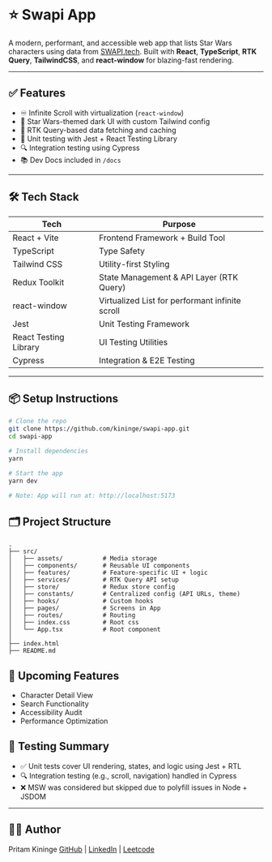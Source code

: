 # ⭐ Swapi App

A modern, performant, and accessible web app that lists Star Wars characters using data from [SWAPI.tech](https://swapi.tech/).
Built with **React**, **TypeScript**, **RTK Query**, **TailwindCSS**, and **react-window** for blazing-fast rendering.

---

## ✅ Features

* ♾️ Infinite Scroll with virtualization (`react-window`)
* 🎨 Star Wars-themed dark UI with custom Tailwind config
* 🔌 RTK Query-based data fetching and caching
* 🧪 Unit testing with Jest + React Testing Library
* 🔍 Integration testing using Cypress
* 📚 Dev Docs included in `/docs`

---

## 🛠️ Tech Stack

| Tech                  | Purpose                                         |
| --------------------- | ----------------------------------------------- |
| React + Vite          | Frontend Framework + Build Tool                 |
| TypeScript            | Type Safety                                     |
| Tailwind CSS          | Utility-first Styling                           |
| Redux Toolkit         | State Management & API Layer (RTK Query)        |
| react-window          | Virtualized List for performant infinite scroll |
| Jest                  | Unit Testing Framework                          |
| React Testing Library | UI Testing Utilities                            |
| Cypress               | Integration & E2E Testing                       |

---

## 📦 Setup Instructions

```bash
# Clone the repo
git clone https://github.com/kininge/swapi-app.git
cd swapi-app

# Install dependencies
yarn

# Start the app
yarn dev

# Note: App will run at: http://localhost:5173
```

## 🗂️ Project Structure

```
.
├── src/
│   ├── assets/       	  # Media storage
│   ├── components/       # Reusable UI components
│   ├── features/         # Feature-specific UI + logic
│   ├── services/         # RTK Query API setup
│   ├── store/            # Redux store config
│   ├── constants/        # Centralized config (API URLs, theme)
│   ├── hooks/        	  # Custom hooks
│   ├── pages/        	  # Screens in App
│   ├── routes/        	  # Routing
│   ├── index.css         # Root css
│   └── App.tsx           # Root component
│
├── index.html
├── README.md
```

## 🧠 Upcoming Features

* Character Detail View
* Search Functionality
* Accessibility Audit
* Performance Optimization

## 🧪 Testing Summary

* ✅ Unit tests cover UI rendering, states, and logic using Jest + RTL
* 🔍 Integration testing (e.g., scroll, navigation) handled in Cypress
* ❌ MSW was considered but skipped due to polyfill issues in Node + JSDOM

---

## 👨‍💻 Author

Pritam Kininge
[GitHub](https://github.com/kininge) |
[LinkedIn](https://linkedin.com/in/pritam-kininge) |
[Leetcode](https://leetcode.com/u/kininge007/)
